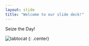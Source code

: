 ```yaml
---
layout: slide
title: "Welcome to our slide deck!"
---
```


Seize the Day!

![labtocat](https://octodex.github.com/images/labtocat.png)
{: .center}
